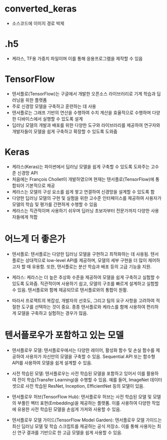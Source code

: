 # converted_keras
- 소스코드에 이미지 경로 박제

# .h5
- 케라스, TF용 가중치 파일이며 이를 통해 응용프로그램을 제작할 수 있음

# TensorFlow
- 텐서플로(TensorFlow)는 구글에서 개발한 오픈소스 라이브러리로 기계 학습과 딥러닝을 위한 플랫폼
- 주로 신경망 모델을 구축하고 훈련하는 데 사용
- 텐서플로는 그래프 기반의 연산을 수행하여 수치 계산을 효율적으로 수행하며 다양한 디바이스에서 실행할 수 있도록 설계
- 딥러닝 모델의 개발과 배포를 위한 다양한 도구와 라이브러리를 제공하여 연구자와 개발자들이 모델을 쉽게 구축하고 확장할 수 있도록 도와줌

# Keras
- 케라스(Keras)는 파이썬에서 딥러닝 모델을 쉽게 구축할 수 있도록 도와주는 고수준 신경망 API
- 처음에는 François Chollet이 개발하였으며 현재는 텐서플로(TensorFlow)에 통합되어 기본적으로 제공
- 케라스는 모델의 구성 요소를 쉽게 쌓고 연결하여 신경망을 설계할 수 있도록 함
- 다양한 딥러닝 모델의 구현 및 실험을 위한 고수준 인터페이스를 제공하여 사용자가 모델의 학습 및 평가를 간편하게 수행할 수 있음
- 케라스는 직관적이며 사용하기 쉬우며 딥러닝 초보자부터 전문가까지 다양한 사용자들에게 적합

# 어느게 더 좋은가
- 텐서플로: 텐서플로는 다양한 딥러닝 모델을 구현하고 최적화하는 데 사용됨. 텐서플로는 상대적으로 low-level API를 제공하며, 모델의 세부 구현을 더 많이 제어하고자 할 때 유용함. 또한, 텐서플로는 분산 학습과 배포 등의 고급 기능을 지원.

- 케라스: 케라스는 더 높은 추상화 수준을 제공하여 모델을 쉽게 구축하고 실험할 수 있도록 도와줌. 직관적이며 사용하기 쉽고, 모델의 구조를 빠르게 설계하고 실험할 수 있음. 텐서플로와 함께 제공되므로 텐서플로와의 통합이 원활.

- 따라서 프로젝트의 복잡성, 개발자의 선호도, 그리고 팀의 요구 사항을 고려하여 적절한 도구를 선택하는 것이 중요. 종종 텐서플로와 케라스를 함께 사용하여 편리하게 모델을 구축하고 실험하는 경우가 많음.

# 텐서플로우가 포함하고 있는 모델
- 텐서플로우 모델: 텐서플로우에서는 다양한 레이어, 활성화 함수 및 손실 함수를 제공하여 사용자가 자신만의 모델을 구축할 수 있음. Sequential API 또는 함수형 API를 사용하여 모델을 쉽게 설계할 수 있음.

- 사전 학습된 모델: 텐서플로우는 사전 학습된 모델을 포함하고 있어서 이를 활용하여 전이 학습(Transfer Learning)을 수행할 수 있음. 예를 들어, ImageNet 데이터셋으로 사전 학습된 ResNet, Inception, EfficientNet 등의 모델이 있음.

- 텐서플로우 허브(TensorFlow Hub): 텐서플로우 허브는 사전 학습된 모델 및 모델의 부풀린 벡터 표현(Embedding)을 제공하는 플랫폼. 이를 사용하여 다양한 작업에 유용한 사전 학습된 모델을 손쉽게 가져와 사용할 수 있음.

- 텐서플로우 모델 가이드(TensorFlow Model Garden): 텐서플로우 모델 가이드는 최신 딥러닝 모델 및 학습 스크립트를 제공하는 공식 저장소. 이를 통해 사용자는 최신 연구 결과를 기반으로 한 고급 모델을 쉽게 사용할 수 있음.


